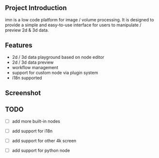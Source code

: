
## Project Introduction

imn is a low code platform for image / volume processing. It is designed to provide a simple and easy-to-use interface for users to manipulate / preview 2d & 3d data.

## Features

- 2d / 3d data playground based on node editor
- 2d / 3d data preview
- workflow management
- support for custom node via plugin system
- i18n supported

## Screenshot

## TODO

- [ ] add more built-in nodes
- [ ] add support for i18n
- [ ] add support for other 4k screen
- [ ] add support for python node

